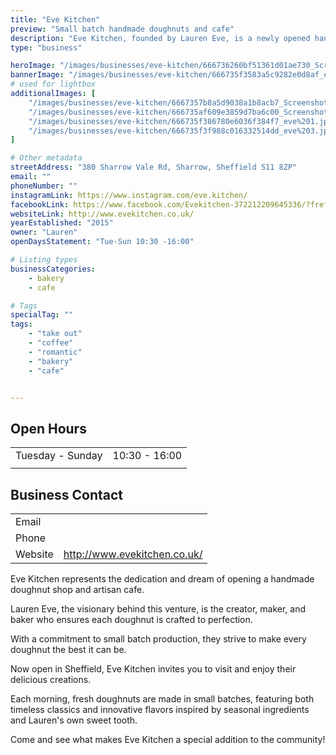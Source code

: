 ```yaml
---
title: "Eve Kitchen"
preview: "Small batch handmade doughnuts and cafe"
description: "Eve Kitchen, founded by Lauren Eve, is a newly opened handmade doughnut shop and artisan cafe in Sheffield. They specialize in small batch, handmade doughnuts crafted with seasonal ingredients and classic flavors. Come experience their fresh, daily-made treats at their inviting new location."
type: "business"

heroImage: "/images/businesses/eve-kitchen/666736260bf51361d01ae730_Screenshot%202024-06-10%20at%2018.21.29.png"
bannerImage: "/images/businesses/eve-kitchen/666735f3583a5c9282e0d8af_eve%202.jpeg"
# used for lightbox
additionalImages: [
    "/images/businesses/eve-kitchen/6667357b8a5d9038a1b8acb7_Screenshot%202024-06-10%20at%2018.18.07.png",
    "/images/businesses/eve-kitchen/666735af609e3859d7ba6c00_Screenshot%202024-06-10%20at%2018.19.25.png",
    "/images/businesses/eve-kitchen/666735f386780e6036f384f7_eve%201.jpeg",
    "/images/businesses/eve-kitchen/666735f3f988c016332514dd_eve%203.jpeg"
]

# Other metadata
streetAddress: "380 Sharrow Vale Rd, Sharrow, Sheffield S11 8ZP"
email: ""
phoneNumber: ""
instagramLink: https://www.instagram.com/eve.kitchen/
facebookLink: https://www.facebook.com/Evekitchen-372212209645336/?fref=ts
websiteLink: http://www.evekitchen.co.uk/
yearEstablished: "2015"
owner: "Lauren"
openDaysStatement: "Tue-Sun 10:30 -16:00"

# Listing types
businessCategories:
    - bakery
    - cafe

# Tags
specialTag: ""
tags:
    - "take out"
    - "coffee"
    - "romantic"
    - "bakery"
    - "cafe"


---
```


## Open Hours

|                  |               |
| ---------------- | ------------- |
| Tuesday - Sunday | 10:30 - 16:00 |
|                  |               |

## Business Contact

|         |                              |
| ------- | ---------------------------- |
| Email   |                              |
| Phone   |                              |
| Website | http://www.evekitchen.co.uk/ |

Eve Kitchen represents the dedication and dream of opening a handmade doughnut shop and artisan cafe.

Lauren Eve, the visionary behind this venture, is the creator, maker, and baker who ensures each doughnut is crafted to perfection.

With a commitment to small batch production, they strive to make every doughnut the best it can be.

Now open in Sheffield, Eve Kitchen invites you to visit and enjoy their delicious creations.

Each morning, fresh doughnuts are made in small batches, featuring both timeless classics and innovative flavors inspired by seasonal ingredients and Lauren's own sweet tooth.

Come and see what makes Eve Kitchen a special addition to the community!
